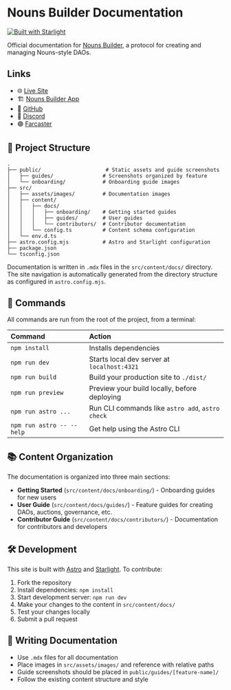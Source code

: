 # Nouns Builder Documentation

[![Built with Starlight](https://astro.badg.es/v2/built-with-starlight/tiny.svg)](https://starlight.astro.build)

Official documentation for [Nouns Builder](https://nouns.build/), a protocol for creating and managing Nouns-style DAOs.

## Links

- 🌐 [Live Site](https://builder-docs.vercel.app)
- 🏗️ [Nouns Builder App](https://nouns.build/)
- 🐙 [GitHub](https://github.com/BuilderOSS)
- 💬 [Discord](https://discord.gg/bTygNksyRb)
- 🟣 [Farcaster](https://farcaster.xyz/~/channel/builder)

## 🚀 Project Structure

```
.
├── public/                     # Static assets and guide screenshots
│   ├── guides/                # Screenshots organized by feature
│   └── onboarding/            # Onboarding guide images
├── src/
│   ├── assets/images/         # Documentation images
│   ├── content/
│   │   ├── docs/
│   │   │   ├── onboarding/    # Getting started guides
│   │   │   ├── guides/        # User guides
│   │   │   └── contributors/  # Contributor documentation
│   │   └── config.ts          # Content schema configuration
│   └── env.d.ts
├── astro.config.mjs           # Astro and Starlight configuration
├── package.json
└── tsconfig.json
```

Documentation is written in `.mdx` files in the `src/content/docs/` directory. The site navigation is automatically generated from the directory structure as configured in `astro.config.mjs`.

## 🧞 Commands

All commands are run from the root of the project, from a terminal:

| Command                   | Action                                           |
| :------------------------ | :----------------------------------------------- |
| `npm install`             | Installs dependencies                            |
| `npm run dev`             | Starts local dev server at `localhost:4321`      |
| `npm run build`           | Build your production site to `./dist/`          |
| `npm run preview`         | Preview your build locally, before deploying     |
| `npm run astro ...`       | Run CLI commands like `astro add`, `astro check` |
| `npm run astro -- --help` | Get help using the Astro CLI                     |

## 📚 Content Organization

The documentation is organized into three main sections:

- **Getting Started** (`src/content/docs/onboarding/`) - Onboarding guides for new users
- **User Guide** (`src/content/docs/guides/`) - Feature guides for creating DAOs, auctions, governance, etc.
- **Contributor Guide** (`src/content/docs/contributors/`) - Documentation for contributors and developers

## 🛠️ Development

This site is built with [Astro](https://astro.build) and [Starlight](https://starlight.astro.build). To contribute:

1. Fork the repository
2. Install dependencies: `npm install`
3. Start development server: `npm run dev`
4. Make your changes to the content in `src/content/docs/`
5. Test your changes locally
6. Submit a pull request

## 📝 Writing Documentation

- Use `.mdx` files for all documentation
- Place images in `src/assets/images/` and reference with relative paths
- Guide screenshots should be placed in `public/guides/[feature-name]/`
- Follow the existing content structure and style